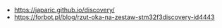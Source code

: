 - https://japaric.github.io/discovery/
- https://forbot.pl/blog/rzut-oka-na-zestaw-stm32f3discovery-id4443